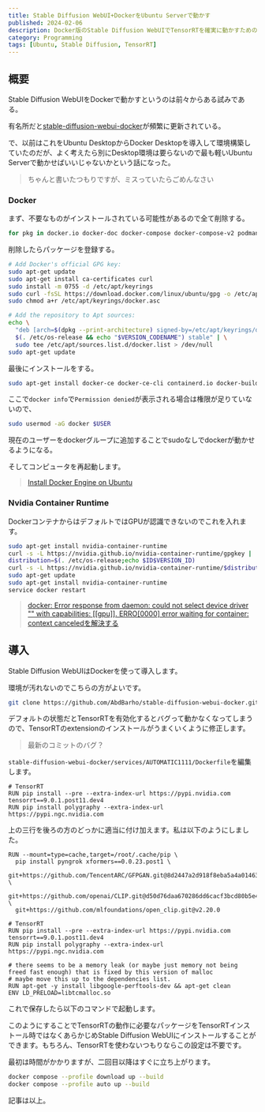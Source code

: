 ```yaml
---
title: Stable Diffusion WebUI+DockerをUbuntu Serverで動かす 
published: 2024-02-06
description: Docker版のStable Diffusion WebUIでTensorRTを確実に動かすための方法
category: Programming
tags: [Ubuntu, Stable Diffusion, TensorRT]
---
```


## 概要

Stable Diffusion WebUIをDockerで動かすというのは前々からある試みである。

有名所だと[stable-diffusion-webui-docker](https://github.com/AbdBarho/stable-diffusion-webui-docker)が頻繁に更新されている。

で、以前はこれをUbuntu DesktopからDocker Desktopを導入して環境構築していたのだが、よく考えたら別にDesktop環境は要らないので最も軽いUbuntu Serverで動かせばいいじゃないかという話になった。

> ちゃんと書いたつもりですが、ミスっていたらごめんなさい

### Docker

まず、不要なものがインストールされている可能性があるので全て削除する。

```zsh
for pkg in docker.io docker-doc docker-compose docker-compose-v2 podman-docker containerd runc; do sudo apt-get remove $pkg; done
```

削除したらパッケージを登録する。

```zsh
# Add Docker's official GPG key:
sudo apt-get update
sudo apt-get install ca-certificates curl
sudo install -m 0755 -d /etc/apt/keyrings
sudo curl -fsSL https://download.docker.com/linux/ubuntu/gpg -o /etc/apt/keyrings/docker.asc
sudo chmod a+r /etc/apt/keyrings/docker.asc

# Add the repository to Apt sources:
echo \
  "deb [arch=$(dpkg --print-architecture) signed-by=/etc/apt/keyrings/docker.asc] https://download.docker.com/linux/ubuntu \
  $(. /etc/os-release && echo "$VERSION_CODENAME") stable" | \
  sudo tee /etc/apt/sources.list.d/docker.list > /dev/null
sudo apt-get update
```

最後にインストールをする。

```zsh
sudo apt-get install docker-ce docker-ce-cli containerd.io docker-buildx-plugin docker-compose-plugin
```

ここで`docker info`で`Permission denied`が表示される場合は権限が足りていないので、

```zsh
sudo usermod -aG docker $USER
```

現在のユーザーをdockerグループに追加することでsudoなしでdockerが動かせるようになる。

そしてコンピュータを再起動します。

> [Install Docker Engine on Ubuntu](https://docs.docker.com/engine/install/ubuntu/)

### Nvidia Container Runtime

DockerコンテナからはデフォルトではGPUが認識できないのでこれを入れます。

```zsh
sudo apt-get install nvidia-container-runtime
curl -s -L https://nvidia.github.io/nvidia-container-runtime/gpgkey |   sudo apt-key add -
distribution=$(. /etc/os-release;echo $ID$VERSION_ID)
curl -s -L https://nvidia.github.io/nvidia-container-runtime/$distribution/nvidia-container-runtime.list |   sudo tee /etc/apt/sources.list.d/nvidia-container-runtime.list
sudo apt-get update
sudo apt-get install nvidia-container-runtime
service docker restart
```

> [docker: Error response from daemon: could not select device driver "" with capabilities: [[gpu]]. ERRO[0000] error waiting for container: context canceledを解決する](https://qiita.com/murakamixi/items/5f6cf5c1ab6b4090f64a)

## 導入

Stable Diffusion WebUIはDockerを使って導入します。

環境が汚れないのでこちらの方がよいです。

```zsh
git clone https://github.com/AbdBarho/stable-diffusion-webui-docker.git
```

デフォルトの状態だとTensorRTを有効化するとバグって動かなくなってしまうので、TensorRTのextensionのインストールがうまくいくように修正します。

> 最新のコミットのバグ？

`stable-diffusion-webui-docker/services/AUTOMATIC1111/Dockerfile`を編集します。

```docker
# TensorRT
RUN pip install --pre --extra-index-url https://pypi.nvidia.com tensorrt==9.0.1.post11.dev4
RUN pip install polygraphy --extra-index-url https://pypi.ngc.nvidia.com
```

上の三行を後ろの方のどっかに適当に付け加えます。私は以下のようにしました。

```docker
RUN --mount=type=cache,target=/root/.cache/pip \
  pip install pyngrok xformers==0.0.23.post1 \
  git+https://github.com/TencentARC/GFPGAN.git@8d2447a2d918f8eba5a4a01463fd48e45126a379 \
  git+https://github.com/openai/CLIP.git@d50d76daa670286dd6cacf3bcd80b5e4823fc8e1 \
  git+https://github.com/mlfoundations/open_clip.git@v2.20.0

# TensorRT
RUN pip install --pre --extra-index-url https://pypi.nvidia.com tensorrt==9.0.1.post11.dev4
RUN pip install polygraphy --extra-index-url https://pypi.ngc.nvidia.com

# there seems to be a memory leak (or maybe just memory not being freed fast enough) that is fixed by this version of malloc
# maybe move this up to the dependencies list.
RUN apt-get -y install libgoogle-perftools-dev && apt-get clean
ENV LD_PRELOAD=libtcmalloc.so
```

これで保存したら以下のコマンドで起動します。

このようにすることでTensorRTの動作に必要なパッケージをTensorRTインストール時ではなくあらかじめStable Diffusion WebUIにインストールすることができます。もちろん、TensorRTを使わないつもりならこの設定は不要です。

最初は時間がかかりますが、二回目以降はすぐに立ち上がります。

```zsh
docker compose --profile download up --build
docker compose --profile auto up --build
```

記事は以上。